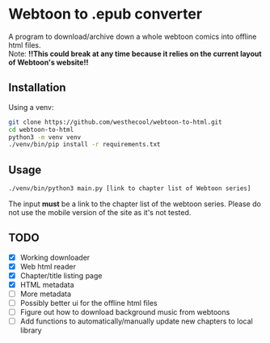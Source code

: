 # Webtoon to .epub converter
A program to download/archive down a whole webtoon comics into offline html files.<br>
Note: **!!This could break at any time because it relies on the current layout of Webtoon's website!!**

## Installation

Using a venv:
```sh
git clone https://github.com/westhecool/webtoon-to-html.git
cd webtoon-to-html
python3 -m venv venv
./venv/bin/pip install -r requirements.txt
```

## Usage

```sh
./venv/bin/python3 main.py [link to chapter list of Webtoon series]
```
The input **must** be a link to the chapter list of the webtoon series. Please do not use the mobile version of the site as it's not tested.

## TODO

- [x] Working downloader
- [x] Web html reader
- [x] Chapter/title listing page
- [x] HTML metadata
- [ ] More metadata
- [ ] Possibly better ui for the offline html files
- [ ] Figure out how to download background music from webtoons
- [ ] Add functions to automatically/manually update new chapters to local library